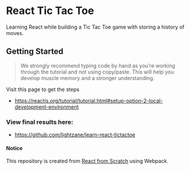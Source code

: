 # React Tic Tac Toe

Learning React while building a Tic Tac Toe game with storing a history of moves.

## Getting Started

> We strongly recommend typing code by hand as you’re working through the tutorial and not using copy/paste. This will help you develop muscle memory and a stronger understanding.

Visit this page to get the steps

-   https://reactjs.org/tutorial/tutorial.html#setup-option-2-local-development-environment

### View final results here:

-   https://github.com/lightzane/learn-react-tictactoe

#### Notice

This repository is created from [React from Scratch](https://github.com/lightzane/learn-webpack-mini/tree/react-from-scratch) using Webpack.
